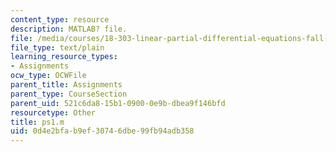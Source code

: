 ```yaml
---
content_type: resource
description: MATLAB? file.
file: /media/courses/18-303-linear-partial-differential-equations-fall-2006/0d4e2bfab9ef30746dbe99fb94adb358_ps1.m
file_type: text/plain
learning_resource_types:
- Assignments
ocw_type: OCWFile
parent_title: Assignments
parent_type: CourseSection
parent_uid: 521c6da8-15b1-0900-0e9b-dbea9f146bfd
resourcetype: Other
title: ps1.m
uid: 0d4e2bfa-b9ef-3074-6dbe-99fb94adb358
---
```

